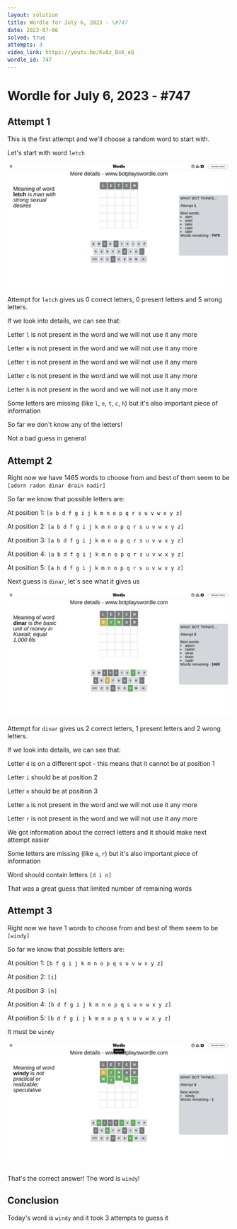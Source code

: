 ```yaml
---
layout: solution
title: Wordle for July 6, 2023 - \#747
date: 2023-07-06
solved: true
attempts: 3
video_link: https://youtu.be/Kv8z_BsK_eQ
wordle_id: 747
---
```


# Wordle for July 6, 2023 - \#747

## Attempt 1

This is the first attempt and we'll choose a random word to start with.

Let's start with word `letch`

![Attempt 1](2023-07-06/attempt-1.png)

Attempt for `letch` gives us 0 correct letters, 0 present letters and 5 wrong letters.

If we look into details, we can see that:

Letter `l` is not present in the word and we will not use it any more

Letter `e` is not present in the word and we will not use it any more

Letter `t` is not present in the word and we will not use it any more

Letter `c` is not present in the word and we will not use it any more

Letter `h` is not present in the word and we will not use it any more

Some letters are missing (like `l`, `e`, `t`, `c`, `h`) but it's also important piece of information

So far we don't know any of the letters!

Not a bad guess in general



## Attempt 2

Right now we have 1465 words to choose from and best of them seem to be `[adorn radon dinar drain nadir]`

So far we know that possible letters are:

At position 1: `[a b d f g i j k m n o p q r s u v w x y z]`

At position 2: `[a b d f g i j k m n o p q r s u v w x y z]`

At position 3: `[a b d f g i j k m n o p q r s u v w x y z]`

At position 4: `[a b d f g i j k m n o p q r s u v w x y z]`

At position 5: `[a b d f g i j k m n o p q r s u v w x y z]`

Next guess is `dinar`, let's see what it gives us

![Attempt 2](2023-07-06/attempt-2.png)

Attempt for `dinar` gives us 2 correct letters, 1 present letters and 2 wrong letters.

If we look into details, we can see that:

Letter `d` is on a different spot - this means that it cannot be at position 1

Letter `i` should be at position 2

Letter `n` should be at position 3

Letter `a` is not present in the word and we will not use it any more

Letter `r` is not present in the word and we will not use it any more

We got information about the correct letters and it should make next attempt easier

Some letters are missing (like `a`, `r`) but it's also important piece of information

Word should contain letters `[d i n]`

That was a great guess that limited number of remaining words



## Attempt 3

Right now we have 1 words to choose from and best of them seem to be `[windy]`

So far we know that possible letters are:

At position 1: `[b f g i j k m n o p q s u v w x y z]`

At position 2: `[i]`

At position 3: `[n]`

At position 4: `[b d f g i j k m n o p q s u v w x y z]`

At position 5: `[b d f g i j k m n o p q s u v w x y z]`

It must be `windy`

![Attempt 3](2023-07-06/attempt-3.png)

That's the correct answer! The word is `windy`!

## Conclusion

Today's word is `windy` and it took 3 attempts to guess it

